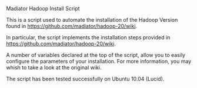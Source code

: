 Madiator Hadoop Install Script

This is a script used to automate the installation of the Hadoop Version found in https://github.com/madiator/hadoop-20/wiki.

In particular, the script implements the installation steps provided in https://github.com/madiator/hadoop-20/wiki.

A number of variables declared at the top of the script, allow you to easily configure the parameters of your installation. For more information, you may whish to take a look at the original wiki.

The script has been tested successfully on Ubuntu 10.04 (Lucid).
